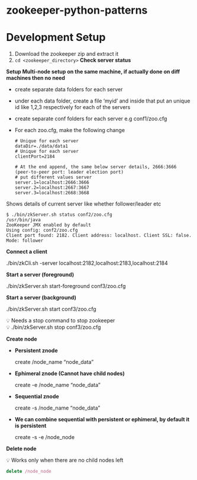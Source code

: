 # zookeeper-python-patterns

# Development Setup

1. Download the zookeeper zip and extract it
2. ```cd <zookeeper_directory>```
**Check server status**

**Setup Multi-node setup on the same machine, if actually done on diff machines then no need**

- create separate data folders for each server
- under each data folder, create a file ‘myid’ and inside that put an unique id like 1,2,3 respectively for each of the servers
- create separate conf folders for each server e.g conf1/zoo.cfg
- For each zoo.cfg, make the following change
    
    ```
    # Unique for each server
    dataDir=./data/data1
    # Unique for each server
    clientPort=2184
    
    # At the end append, the same below server details, 2666:3666 (peer-to-peer port: leader election port)
    # put different values server
    server.1=localhost:2666:3666
    server.2=localhost:2667:3667
    server.3=localhost:2668:3668
    ```
    
Shows details of current server like whether follower/leader etc

```
$ ./bin/zkServer.sh status conf2/zoo.cfg
/usr/bin/java
ZooKeeper JMX enabled by default
Using config: conf2/zoo.cfg
Client port found: 2182. Client address: localhost. Client SSL: false.
Mode: follower

```

**Connect a client**

./bin/zkCli.sh -server localhost:2182,localhost:2183,localhost:2184

**Start a server (foreground)**

./bin/zkServer.sh start-foreground conf3/zoo.cfg

**Start a server (background)**

./bin/zkServer.sh start conf3/zoo.cfg

<aside>
💡 Needs a stop command to stop zookeeper

</aside>

<aside>
💡 ./bin/zkServer.sh stop conf3/zoo.cfg

</aside>
    

**Create node**

- **Persistent znode**
    
    create /node_name “node_data”
    
- **Ephimeral znode (Cannot have child nodes)**
    
    create -e /node_name “node_data”
    
- **Sequential znode**
    
    create -s /node_name “node_data”
    
- **We can combine sequential with persistent or ephimeral, by default it is persistent**
    
    create -s -e /node_node 
    

**Delete node**

<aside>
💡 Works only when there are no child nodes left

```jsx
delete /node_node 
```

</aside>
